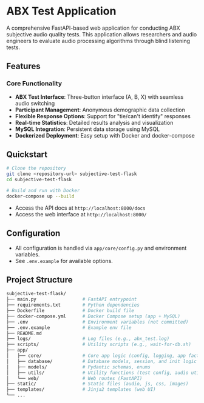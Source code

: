 # ABX Test Application

A comprehensive FastAPI-based web application for conducting ABX subjective audio quality tests. This application allows researchers and audio engineers to evaluate audio processing algorithms through blind listening tests.

## Features

### Core Functionality

- **ABX Test Interface**: Three-button interface (A, B, X) with seamless audio switching
- **Participant Management**: Anonymous demographic data collection
- **Flexible Response Options**: Support for "tie/can't identify" responses
- **Real-time Statistics**: Detailed results analysis and visualization
- **MySQL Integration**: Persistent data storage using MySQL
- **Dockerized Deployment**: Easy setup with Docker and docker-compose

## Quickstart

```bash
# Clone the repository
git clone <repository-url> subjective-test-flask
cd subjective-test-flask

# Build and run with Docker
docker-compose up --build
```

- Access the API docs at `http://localhost:8000/docs`
- Access the web interface at `http://localhost:8000/`

## Configuration

- All configuration is handled via `app/core/config.py` and environment variables.
- See `.env.example` for available options.

## Project Structure

```bash
subjective-test-flask/
├── main.py                 # FastAPI entrypoint
├── requirements.txt        # Python dependencies
├── Dockerfile              # Docker build file
├── docker-compose.yml      # Docker Compose setup (app + MySQL)
├── .env                    # Environment variables (not committed)
├── .env.example            # Example env file
├── README.md
├── logs/                   # Log files (e.g., abx_test.log)
├── scripts/                # Utility scripts (e.g., wait-for-db.sh)
├── app/
│   ├── core/               # Core app logic (config, logging, app factory)
│   ├── database/           # Database models, session, and init logic
│   ├── models/             # Pydantic schemas, enums
│   ├── utils/              # Utility functions (test config, audio utils)
│   └── web/                # Web routes (FastAPI)
├── static/                 # Static files (audio, js, css, images)
├── templates/              # Jinja2 templates (web UI)
└── ...
```
